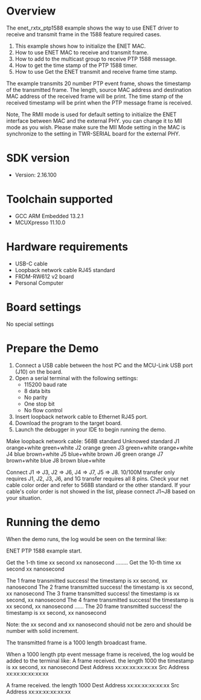 Overview
========

The enet_rxtx_ptp1588 example shows the way to use ENET driver to  
 receive and transmit frame in the 1588 feature required cases.

1. This example shows how to initialize the ENET MAC.
2. How to use ENET MAC to receive and transmit frame.
3. How to add to the multicast group to receive PTP 1588 message.
4. How to get the time stamp of the PTP 1588 timer.
4. How to use Get the ENET transmit and receive frame time stamp.

The example transmits 20 number PTP event frame, shows the timestamp of the transmitted frame.
The length, source MAC address and destination MAC address of the received frame will be print. 
The time stamp of the received timestamp will be print when the PTP message frame is received. 

Note, The RMII mode is used for default setting to initialize the ENET interface between MAC and the external PHY. you 
can change it to MII mode as you wish. Please make sure the MII Mode setting in the MAC is synchronize to the setting
in TWR-SERIAL board for the external PHY.

SDK version
===========
- Version: 2.16.100

Toolchain supported
===================
- GCC ARM Embedded  13.2.1
- MCUXpresso  11.10.0

Hardware requirements
=====================
- USB-C cable
- Loopback network cable RJ45 standard
- FRDM-RW612 v2 board
- Personal Computer

Board settings
==============
No special settings

Prepare the Demo
================
1.  Connect a USB cable between the host PC and the MCU-Link USB port (J10) on the board.
2.  Open a serial terminal with the following settings:
    - 115200 baud rate
    - 8 data bits
    - No parity
    - One stop bit
    - No flow control
3.  Insert loopback network cable to Ethernet RJ45 port.
4.  Download the program to the target board.
5.  Launch the debugger in your IDE to begin running the demo.

Make loopback network cable:
      568B standard 	 Unknowed standard
J1    orange+white       green+white
J2    orange             green
J3    green+white        orange+white
J4    blue               brown+white
J5    blue+white         brown
J6    green              orange
J7    brown+white        blue
J8    brown              blue+white

Connect J1 => J3, J2 => J6, J4 => J7, J5 => J8. 10/100M transfer only requires J1, J2, J3, J6, and 1G transfer requires all 8 pins.
Check your net cable color order and refer to 568B standard or the other standard. If your cable's color order is not showed in the list,
please connect J1~J8 based on your situation.

Running the demo
================
When the demo runs, the log would be seen on the terminal like:

ENET PTP 1588 example start.

Get the 1-th time xx second xx nanosecond
........
Get the 10-th time xx second xx nanosecond

The 1 frame transmitted success! the timestamp is xx second, xx nanosecond
The 2 frame transmitted success! the timestamp is xx second, xx nanosecond
The 3 frame transmitted success! the timestamp is xx second, xx nanosecond
The 4 frame transmitted success! the timestamp is xx second, xx nanosecond
......
The 20 frame transmitted success! the timestamp is xx second, xx nanosecond

Note: the xx second and xx nanosecond should not be zero and should be number with solid increment.

The transmitted frame is a 1000 length broadcast frame.

When a 1000 length ptp event message frame is received, the log would be added to the terminal like:
A frame received. the length 1000 the timestamp is xx second, xx nanosecond
Dest Address xx:xx:xx:xx:xx:xx Src Address xx:xx:xx:xx:xx:xx

A frame received. the length 1000 Dest Address xx:xx:xx:xx:xx:xx Src Address xx:xx:xx:xx:xx:xx

